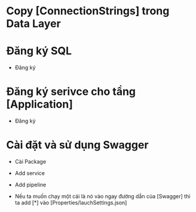 # Copy [ConnectionStrings] trong Data Layer

# Đăng ký SQL 
- Đăng ký
    <!-- 
        services.AddDbContext<EShopDbContext>(options =>
        {
            options.UseSqlServer(Configuration.GetConnectionString(SystemConstants.MainConnectionString));
        }); 
    -->
# Đăng ký serivce cho tầng [Application]
- Đăng ký
    <!-- services.AddTransient<IProductService, ProductService>(); -->

# Cài đặt và sử dụng Swagger
- Cài Package
    <!-- Swashbuckle.AspNetCore -->

- Add service
    <!-- 
        services.AddSwaggerGen(c =>
        {
            c.SwaggerDoc("v1", new OpenApiInfo { Title = "Swagger Movies Demo", Version = "v1" });
        }); 
    -->

- Add pipeline
    <!-- 
        app.UseSwagger();

        app.UseSwaggerUI(c =>
        {
            c.SwaggerEndpoint("/swagger/v1/swagger.json", "Swagger Movies Demo V1");
        }); 
    -->

- Nếu ta muốn chạy một cái là nó vào ngay đường dẫn của [Swagger] thì ta add [*] vào [Properties/lauchSettings.json]
    <!-- "launchUrl": "swagger", -->